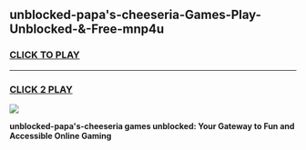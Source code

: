 
## unblocked-papa's-cheeseria-Games-Play-Unblocked-&-Free-mnp4u
<h3>
<a href="https://premium76.site?title=unblocked-papa's-cheeseria&ref=24A">CLICK TO PLAY</a></h3>
<hr>

<h3>
<a href="https://premium76.site?title=unblocked-papa's-cheeseria&ref=24A">CLICK 2 PLAY</a>
  
</h3>

<a href="https://premium76.site?title=unblocked-papa's-cheeseria&ref=24A"><img src="https://clearcache.store/games.png"></a>


**unblocked-papa's-cheeseria games unblocked: Your Gateway to Fun and Accessible Online Gaming**
